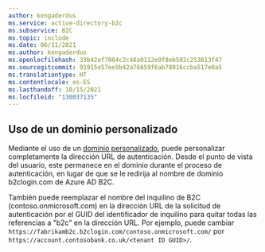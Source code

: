 ```yaml
---
author: kengaderdus
ms.service: active-directory-b2c
ms.subservice: B2C
ms.topic: include
ms.date: 06/11/2021
ms.author: kengaderdus
ms.openlocfilehash: 33b42af7804c2c48a0112e0f8eb502c253813f47
ms.sourcegitcommit: 91915e57ee9b42a76659f6ab78916ccba517e0a5
ms.translationtype: HT
ms.contentlocale: es-ES
ms.lasthandoff: 10/15/2021
ms.locfileid: "130037135"
---
```

## <a name="use-a-custom-domain"></a>Uso de un dominio personalizado

Mediante el uso de un [dominio personalizado](../articles/active-directory-b2c/custom-domain.md), puede personalizar completamente la dirección URL de autenticación. Desde el punto de vista del usuario, este permanece en el dominio durante el proceso de autenticación, en lugar de que se le redirija al nombre de dominio b2clogin.com de Azure AD B2C.

También puede reemplazar el nombre del inquilino de B2C (contoso.onmicrosoft.com) en la dirección URL de la solicitud de autenticación por el GUID del identificador de inquilino para quitar todas las referencias a "b2c" en la dirección URL. Por ejemplo, puede cambiar `https://fabrikamb2c.b2clogin.com/contoso.onmicrosoft.com/` por `https://account.contosobank.co.uk/<tenant ID GUID>/`.
